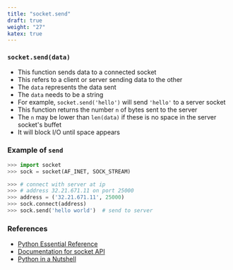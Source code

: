 ```yaml
---
title: "socket.send"
draft: true
weight: "27"
katex: true
---
```


### `socket.send(data)`
- This function sends data to a connected socket
- This refers to a client or server sending data to the other
- The `data` represents the data sent
- The `data` needs to be a string
- For example, `socket.send('hello')` will send `'hello'` to a server socket
- This function returns the number `n` of bytes sent to the server
- The `n` may be lower than `len(data)` if these is no space in the server socket's buffet
- It will block I/O until space appears

### Example of `send`

```python
>>> import socket
>>> sock = socket(AF_INET, SOCK_STREAM)

>>> # connect with server at ip
>>> # address 32.21.671.11 on port 25000
>>> address = ('32.21.671.11', 25000)
>>> sock.connect(address)
>>> sock.send('hello world')  # send to server
```

### References
- [Python Essential Reference](http://index-of.co.uk/Python/Python%20Essential%20Reference,%20Fourth%20Edition.pdf)
- [Documentation for socket API](https://docs.python.org/3/library/socket.html)
- [Python in a Nutshell](https://www.arp.com/medias/13916546.pdf)
